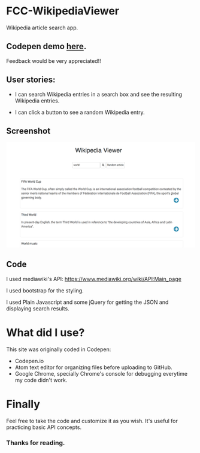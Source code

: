 # FCC-WikipediaViewer
Wikipedia article search app.

## Codepen demo [here](https://codepen.io/Lu_isD/full/MvJeBG/).   
Feedback would be very appreciated!!

## User stories:

- I can search Wikipedia entries in a search box and see the resulting Wikipedia entries.

- I can click a button to see a random Wikipedia entry.

## Screenshot

<img src="https://raw.githubusercontent.com/luisdanielgp/FCC-WikipediaViewer/master/FCC-wikipediaViewer.png">

## Code

I used mediawiki's API:  https://www.mediawiki.org/wiki/API:Main_page

I used bootstrap for the styling.

I used Plain Javascript and some jQuery for getting the JSON and displaying search results.

# What did I use?

This site was originally coded in Codepen:
- Codepen.io
- Atom text editor for organizing files before uploading to GitHub.
- Google Chrome, specially Chrome's console for debugging everytime my code didn't work.

# Finally

Feel free to take the code and customize it as you wish. It's useful for practicing basic API concepts.

### Thanks for reading.

